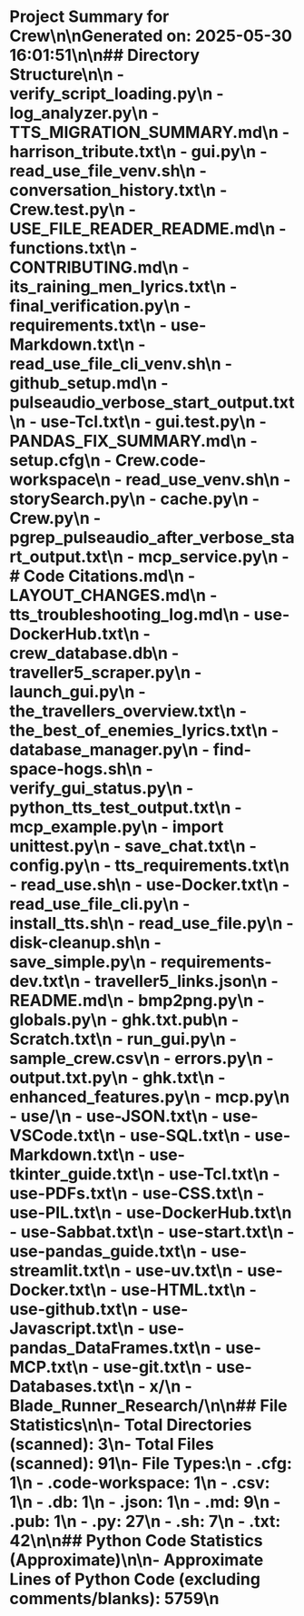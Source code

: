 # Project Summary for Crew\n\nGenerated on: 2025-05-30 16:01:51\n\n## Directory Structure\n\n  - verify_script_loading.py\n  - log_analyzer.py\n  - TTS_MIGRATION_SUMMARY.md\n  - harrison_tribute.txt\n  - gui.py\n  - read_use_file_venv.sh\n  - conversation_history.txt\n  - Crew.test.py\n  - USE_FILE_READER_README.md\n  - functions.txt\n  - CONTRIBUTING.md\n  - its_raining_men_lyrics.txt\n  - final_verification.py\n  - requirements.txt\n  - use-Markdown.txt\n  - read_use_file_cli_venv.sh\n  - github_setup.md\n  - pulseaudio_verbose_start_output.txt\n  - use-Tcl.txt\n  - gui.test.py\n  - PANDAS_FIX_SUMMARY.md\n  - setup.cfg\n  - Crew.code-workspace\n  - read_use_venv.sh\n  - storySearch.py\n  - cache.py\n  - Crew.py\n  - pgrep_pulseaudio_after_verbose_start_output.txt\n  - mcp_service.py\n  - # Code Citations.md\n  - LAYOUT_CHANGES.md\n  - tts_troubleshooting_log.md\n  - use-DockerHub.txt\n  - crew_database.db\n  - traveller5_scraper.py\n  - launch_gui.py\n  - the_travellers_overview.txt\n  - the_best_of_enemies_lyrics.txt\n  - database_manager.py\n  - find-space-hogs.sh\n  - verify_gui_status.py\n  - python_tts_test_output.txt\n  - mcp_example.py\n  - import unittest.py\n  - save_chat.txt\n  - config.py\n  - tts_requirements.txt\n  - read_use.sh\n  - use-Docker.txt\n  - read_use_file_cli.py\n  - install_tts.sh\n  - read_use_file.py\n  - disk-cleanup.sh\n  - save_simple.py\n  - requirements-dev.txt\n  - traveller5_links.json\n  - README.md\n  - bmp2png.py\n  - globals.py\n  - ghk.txt.pub\n  - Scratch.txt\n  - run_gui.py\n  - sample_crew.csv\n  - errors.py\n  - output.txt.py\n  - ghk.txt\n  - enhanced_features.py\n  - mcp.py\n  - use/\n    - use-JSON.txt\n    - use-VSCode.txt\n    - use-SQL.txt\n    - use-Markdown.txt\n    - use-tkinter_guide.txt\n    - use-Tcl.txt\n    - use-PDFs.txt\n    - use-CSS.txt\n    - use-PIL.txt\n    - use-DockerHub.txt\n    - use-Sabbat.txt\n    - use-start.txt\n    - use-pandas_guide.txt\n    - use-streamlit.txt\n    - use-uv.txt\n    - use-Docker.txt\n    - use-HTML.txt\n    - use-github.txt\n    - use-Javascript.txt\n    - use-pandas_DataFrames.txt\n    - use-MCP.txt\n    - use-git.txt\n    - use-Databases.txt\n  - x/\n  - Blade_Runner_Research/\n\n## File Statistics\n\n- Total Directories (scanned): 3\n- Total Files (scanned): 91\n- File Types:\n  - .cfg: 1\n  - .code-workspace: 1\n  - .csv: 1\n  - .db: 1\n  - .json: 1\n  - .md: 9\n  - .pub: 1\n  - .py: 27\n  - .sh: 7\n  - .txt: 42\n\n## Python Code Statistics (Approximate)\n\n- Approximate Lines of Python Code (excluding comments/blanks): 5759\n